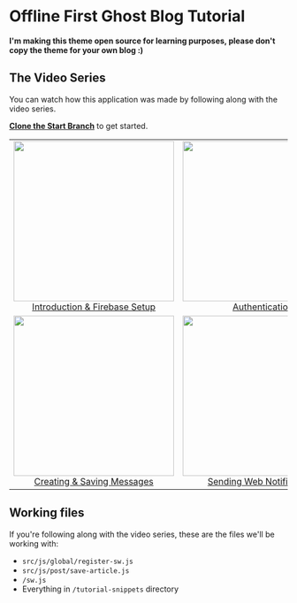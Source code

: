 # Offline First Ghost Blog Tutorial

**I'm making this theme open source for learning purposes, please don't copy the theme for your own blog :)**

## The Video Series

You can watch how this application was made by following along with the video series.

[**Clone the Start Branch**](https://github.com/ireade/simply-notify/tree/start) to get started.

<table>
  <tbody>
    <tr>
      <!-- Video 1 -->
      <td align="center">
        <a href="https://www.youtube.com/watch?v=XdzXaW8IbBM">
          <img width="290" alt="" src="http://bitsofco.de/content/images/2017/09/Thumbnail-1.png">
          <br>
          Introduction & Firebase Setup
        </a>
      </td>
      <!-- Video 2 -->
      <td align="center">
        <a href="https://www.youtube.com/watch?v=cnwuYeCqni0">
          <img width="290" alt="" src="http://bitsofco.de/content/images/2017/09/Thumbnail-2.png">
          <br>
          Authentication
        </a>
      </td>
      <!-- Video 3 -->
      <td align="center">
        <a href="https://www.youtube.com/watch?v=a50fz6oiLCQ">
          <img width="290" alt="" src="http://bitsofco.de/content/images/2017/09/Thumbnail-3.png">
          <br>
          Notification Subscriptions
        </a>
      </td>
    </tr>
    <tr>
      <!-- Video 4 -->
      <td align="center">
        <a href="https://www.youtube.com/watch?v=YCMtarwgNIo">
          <img width="290" alt="" src="http://bitsofco.de/content/images/2017/09/Thumbnail-4.png">
          <br>
          Creating & Saving Messages
        </a>
      </td>
      <!-- Video 5 -->
      <td align="center">
        <a href="https://www.youtube.com/watch?v=rumJsnHbXsI">
          <img width="290" alt="" src="http://bitsofco.de/content/images/2017/09/Thumbnail-5.png">
          <br>
          Sending Web Notifications
        </a>
      </td>
      <!-- Video 6 -->
      <td align="center">
      </td>
    </tr>
  </tbody>
</table>


## Working files

If you're following along with the video series, these are the files we'll be working with:

- `src/js/global/register-sw.js`
- `src/js/post/save-article.js`
- `/sw.js`
- Everything in `/tutorial-snippets` directory
